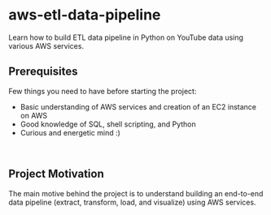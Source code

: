 # aws-etl-data-pipeline

Learn how to build ETL data pipeline in Python on YouTube data using various AWS services.

## Prerequisites
Few things you need to have before starting the project:
- Basic understanding of AWS services and creation of an EC2 instance on AWS
- Good knowledge of SQL, shell scripting, and Python
- Curious and energetic mind :)  

<br />

## Project Motivation
The main motive behind the project is to understand building an end-to-end data pipeline (extract, transform, load, and visualize) using AWS services. 
